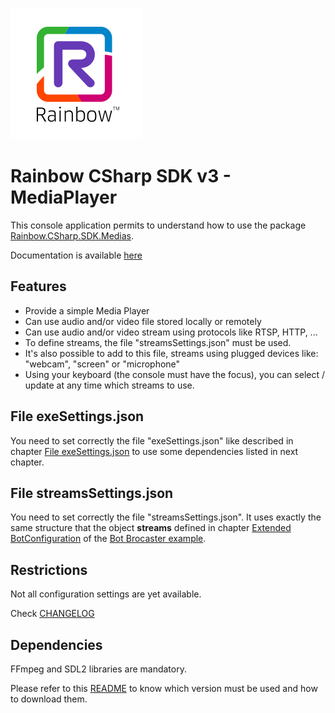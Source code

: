 ![Rainbow](./../../../logo_rainbow.png)

# Rainbow CSharp SDK v3 - MediaPlayer

This console application permits to understand how to use the package [Rainbow.CSharp.SDK.Medias](https://www.nuget.org/packages/Rainbow.CSharp.SDK.Medias/).

Documentation is available [here](https://developers.openrainbow.net/doc/sdk/csharp/medias/guides/001_getting_started)

## Features
- Provide a simple Media Player
- Can use audio and/or video file stored locally or remotely
- Can use audio and/or video stream using protocols like RTSP, HTTP, ...
- To define streams, the file "streamsSettings.json" must be used. 
- It's also possible to add to this file, streams using plugged devices like: "webcam", "screen" or "microphone"
- Using your keyboard (the console must have the focus), you can select / update at any time which streams to use.

## File exeSettings.json

You need to set correctly the file "exeSettings.json" like described in chapter [File exeSettings.json](./../../Bot/README.md#exeSettings.json) to use some dependencies listed in next chapter.

## File streamsSettings.json

You need to set correctly the file "streamsSettings.json". It uses exactly the same structure that the object **streams** defined in chapter [Extended BotConfiguration](./../../Bot/README.md#ExtendedBotConfiguration) of the [Bot Brocaster example](./../../Bot/BotBroadcaster/README.md).

## Restrictions
Not all configuration settings are yet available. 

Check [CHANGELOG](CHANGELOG.md)

## Dependencies

FFmpeg and SDL2 libraries are mandatory.

Please refer to this [README](https://github.com/Rainbow-CPaaS/Rainbow-CSharp-SDK-Samples/blob/master/Binaries/README.md) to know which version must be used and how to download them.